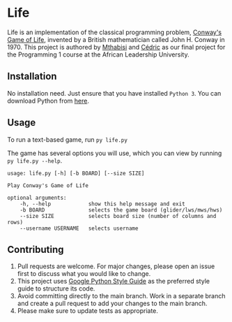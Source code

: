 # Life

Life is an implementation of the classical programming problem, [Conway's Game of Life](https://en.wikipedia.org/wiki/Conway%27s_Game_of_Life), invented by a British mathematician called John H. Conway in 1970. This project is authored by [Mthabisi](https://github.com/codymndlovu) and [Cédric](https://github.com/CedricMurairi) as our final project for the Programming 1 course at the African Leadership University.

## Installation

No installation need. Just ensure that you have installed `Python 3`. You can download Python from [here](https://www.python.org/downloads/).

## Usage

To run a text-based game, run
`py life.py`

The game has several options you will use, which you can view by running `py life.py --help`.
```
usage: life.py [-h] [-b BOARD] [--size SIZE]

Play Conway's Game of Life

optional arguments:
    -h, --help            show this help message and exit
    -b BOARD              selects the game board (glider/lws/mws/hws)
    --size SIZE           selects board size (number of columns and rows)
    --username USERNAME   selects username
```
## Contributing

1. Pull requests are welcome. For major changes, please open an issue first to discuss what you would like to change. 
2. This project uses [Google Python Style Guide](https://google.github.io/styleguide/pyguide.html) as the preferred style guide to structure its code.
3. Avoid committing directly to the main branch. Work in a separate branch and create a pull request to add your changes to the main branch.
4. Please make sure to update tests as appropriate.

